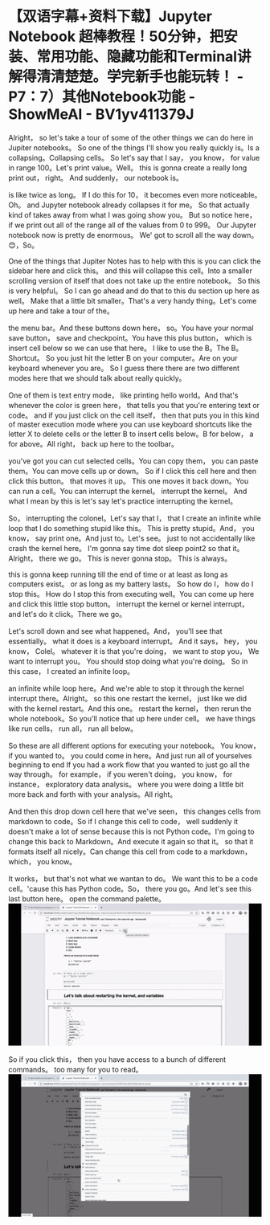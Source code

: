 # 【双语字幕+资料下载】Jupyter Notebook 超棒教程！50分钟，把安装、常用功能、隐藏功能和Terminal讲解得清清楚楚。学完新手也能玩转！ - P7：7）其他Notebook功能 - ShowMeAI - BV1yv411379J

Alright， so let's take a tour of some of the other things we can do here in Jupiter notebooks。 So one of the things I'll show you really quickly is。Is a collapsing。Collapsing cells。 So let's say that I say， you know， for value in range 100。Let's print value。Well。 this is gonna create a really long print out， right。 And suddenly， our notebook is。

 is like twice as long。 If I do this for 10， it becomes even more noticeable。 Oh。 and Jupyter notebook already collapses it for me。 So that actually kind of takes away from what I was going show you。 But so notice here， if we print out all of the range all of the values from 0 to 999。 Our Jupyter notebook now is pretty de enormous。 We' got to scroll all the way down。😊，So。

One of the things that Jupiter Notes has to help with this is you can click the sidebar here and click this。 and this will collapse this cell。Into a smaller scrolling version of itself that does not take up the entire notebook。 So this is very helpful。 So I can go ahead and do that to this du section up here as well。 Make that a little bit smaller。That's a very handy thing。Let's come up here and take a tour of the。

 the menu bar。And these buttons down here， so。You have your normal save button， save and checkpoint。You have this plus button， which is insert cell below so we can use that here。 I like to use the B。The B。Shortcut。 So you just hit the letter B on your computer。Are on your keyboard whenever you are。 So I guess there there are two different modes here that we should talk about really quickly。

 One of them is text entry mode， like printing hello world。And that's whenever the color is green here， that tells you that you're entering text or code。 and if you just click on the cell itself， then that puts you in this kind of master execution mode where you can use keyboard shortcuts like the letter X to delete cells or the letter B to insert cells below。B for below， a for above。All right， back up here to the toolbar。

 you've got you can cut selected cells。You can copy them， you can paste them。You can move cells up or down。 So if I click this cell here and then click this button。 that moves it up。 This one moves it back down。You can run a cell。You can interrupt the kernel。 interrupt the kernel。 And what I mean by this is let's say let's practice interrupting the kernel。

So， interrupting the colonel。Let's say that I， that I create an infinite while loop that I do something stupid like this。 This is pretty stupid。And， you know， say print one。And just to。Let's see。 just to not accidentally like crash the kernel here。 I'm gonna say time dot sleep point2 so that it。Alright， there we go。 This is never gonna stop。 This is always。

 this is gonna keep running till the end of time or at least as long as computers exist。 or as long as my battery lasts。 So how do I， how do I stop this。 How do I stop this from executing well。You can come up here and click this little stop button。 interrupt the kernel or kernel interrupt， and let's do it click。There we go。

 Let's scroll down and see what happened。And， you'll see that essentially。 what it does is a keyboard interrupt。 And it says， hey， you know， Colel。 whatever it is that you're doing， we want to stop you， We want to interrupt you。 You should stop doing what you're doing。 So in this case， I created an infinite loop。

 an infinite while loop here。And we're able to stop it through the kernel interrupt there。Alright。 so this one restart the kernel， just like we did with the kernel restart。And this one。 restart the kernel， then rerun the whole notebook。So you'll notice that up here under cell。 we have things like run cells， run all， run all below。

 So these are all different options for executing your notebook。 You know， if you wanted to。 you could come in here。And just run all of yourselves beginning to end If you had a work flow that you wanted to just go all the way through。 for example， if you weren't doing， you know， for instance， exploratory data analysis。 where you were doing a little bit more back and forth with your analysis。All right。

And then this drop down cell here that we've seen， this changes cells from markdown to code。So if I change this cell to code， well suddenly it doesn't make a lot of sense because this is not Python code。I'm going to change this back to Markdown。And execute it again so that it。 so that it formats itself all nicely。Can change this cell from code to a markdown， which， you know。

It works， but that's not what we wantan to do。 We want this to be a code cell。'cause this has Python code。So， there you go。And let's see this last button here。 open the command palette。![](img/e44354e622ed06a20148ae524ba38887_1.png)

So if you click this， then you have access to a bunch of different commands。 too many for you to read。![](img/e44354e622ed06a20148ae524ba38887_3.png)